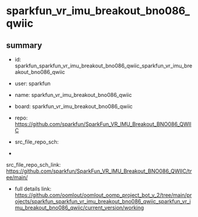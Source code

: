 # sparkfun_vr_imu_breakout_bno086_qwiic
 
## summary 
* id: sparkfun_sparkfun_vr_imu_breakout_bno086_qwiic_sparkfun_vr_imu_breakout_bno086_qwiic
* user: sparkfun
* name: sparkfun_vr_imu_breakout_bno086_qwiic
* board: sparkfun_vr_imu_breakout_bno086_qwiic
* repo: https://github.com/sparkfun/SparkFun_VR_IMU_Breakout_BNO086_QWIIC



* src_file_repo_sch: 
*
 src_file_repo_sch_link: https://github.com/sparkfun/SparkFun_VR_IMU_Breakout_BNO086_QWIIC/tree/main/
* full details link: https://github.com/oomlout/oomlout_oomp_project_bot_v_2/tree/main/projects/sparkfun_sparkfun_vr_imu_breakout_bno086_qwiic_sparkfun_vr_imu_breakout_bno086_qwiic/current_version/working  






